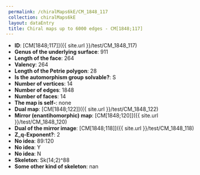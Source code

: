 ```yaml
--- 
 permalink: /chiralMaps6kE/CM_1848_117 
 collection: chiralMaps6kE
 layout: dataEntry
 title: Chiral maps up to 6000 edges - CM[1848;117]
---
```


- **ID**: [CM[1848;117]]({{ site.url }}/test/CM_1848_117)
- **Genus of the underlying surface**: 911
- **Length of the face**: 264
- **Valency**: 264
- **Length of the Petrie polygon**: 28
- **Is the automorphism group solvable?**: S
- **Number of vertices**: 14
- **Number of edges**: 1848
- **Number of faces**: 14
- **The map is self-**: none
- **Dual map**: [CM[1848;122]]({{ site.url }}/test/CM_1848_122)
- **Mirror (enantihomorphic) map**: [CM[1848;120]]({{ site.url }}/test/CM_1848_120)
- **Dual of the mirror image**: [CM[1848;118]]({{ site.url }}/test/CM_1848_118)
- **Z_q-Exponent?**: 2
- **No idea**:  89:120
- **No idea**: Y
- **No idea**: N
- **Skeleton**: Sk(14;2)^88
- **Some other kind of skeleton**: nan
